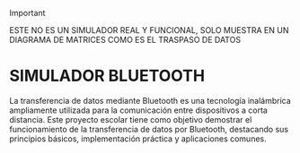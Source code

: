 >[!IMPORTANT]
>ESTE NO ES UN SIMULADOR REAL Y FUNCIONAL, SOLO MUESTRA EN UN DIAGRAMA DE MATRICES COMO ES EL TRASPASO DE DATOS

# SIMULADOR BLUETOOTH
La transferencia de datos mediante Bluetooth es una tecnología inalámbrica ampliamente utilizada para la comunicación entre dispositivos a corta distancia. Este proyecto escolar tiene como objetivo demostrar el funcionamiento de la transferencia de datos por Bluetooth, destacando sus principios básicos, implementación práctica y aplicaciones comunes.
